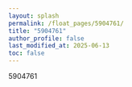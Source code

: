 ```yaml
---
layout: splash
permalink: /float_pages/5904761/
title: "5904761"
author_profile: false
last_modified_at: 2025-06-13
toc: false
---
```

 
5904761
